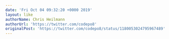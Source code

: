 ```yaml
---
date: 'Fri Oct 04 09:32:20 +0000 2019'
layout: like
authorName: Chris Heilmann
authorUrl: 'https://twitter.com/codepo8'
originalPost: 'https://twitter.com/codepo8/status/1180053024795967489'
---
```

